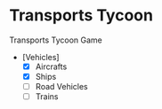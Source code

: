 # Transports Tycoon
Transports Tycoon Game

- [Vehicles]
  - [x] Aircrafts
  - [x] Ships
  - [ ] Road Vehicles
  - [ ] Trains
